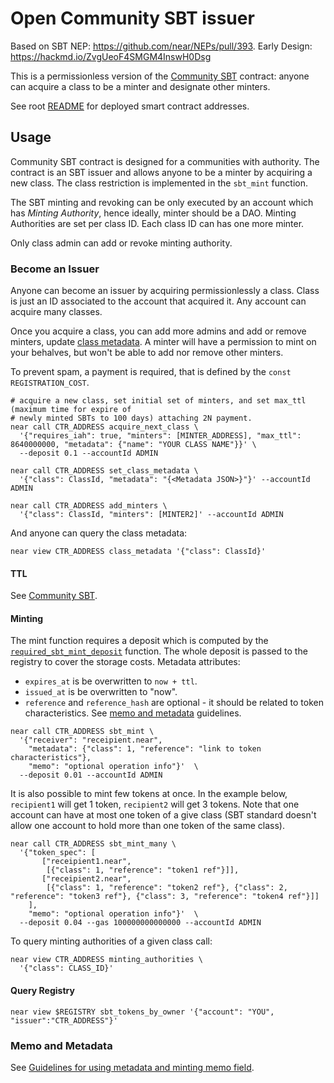 # Open Community SBT issuer

Based on SBT NEP: https://github.com/near/NEPs/pull/393. Early Design: https://hackmd.io/ZvgUeoF4SMGM4InswH0Dsg

This is a permissionless version of the [Community SBT](../community-sbt/README.md) contract: anyone can acquire a class to be a minter and designate other minters.

See root [README](../../README.md#testnet) for deployed smart contract addresses.

## Usage

Community SBT contract is designed for a communities with authority.
The contract is an SBT issuer and allows anyone to be a minter by acquiring a new class. The class restriction is implemented in the `sbt_mint` function.

The SBT minting and revoking can be only executed by an account which has _Minting Authority_, hence ideally, minter should be a DAO. Minting Authorities are set per class ID. Each class ID can has one more minter.

Only class admin can add or revoke minting authority.

### Become an Issuer

Anyone can become an issuer by acquiring permissionlessly a class. Class is just an ID associated to the account that acquired it. Any account can acquire many classes.

Once you acquire a class, you can add more admins and add or remove minters, update [class metadata](https://github.com/near/NEPs/blob/master/neps/nep-0393.md#smart-contract-interface). A minter will have a permission to mint on your behalves, but won't be able to add nor remove other minters.

To prevent spam, a payment is required, that is defined by the `const REGISTRATION_COST`.

```shell
# acquire a new class, set initial set of minters, and set max_ttl (maximum time for expire of
# newly minted SBTs to 100 days) attaching 2N payment.
near call CTR_ADDRESS acquire_next_class \
  '{"requires_iah": true, "minters": [MINTER_ADDRESS], "max_ttl": 8640000000, "metadata": {"name": "YOUR CLASS NAME"}}' \
  --deposit 0.1 --accountId ADMIN

near call CTR_ADDRESS set_class_metadata \
  '{"class": ClassId, "metadata": "{<Metadata JSON>}"}' --accountId ADMIN

near call CTR_ADDRESS add_minters \
  '{"class": ClassId, "minters": [MINTER2]' --accountId ADMIN

```

And anyone can query the class metadata:

```shell
near view CTR_ADDRESS class_metadata '{"class": ClassId}'
```

#### TTL

See [Community SBT](../community-sbt/README.md#ttl).

#### Minting

The mint function requires a deposit which is computed by the [`required_sbt_mint_deposit`](https://github.com/alpha-fi/i-am-human/blob/master/contracts/community-sbt/src/lib.rs#L158) function. The whole deposit is passed to the registry to cover the storage costs.
Metadata attributes:

- `expires_at` is be overwritten to `now + ttl`.
- `issued_at` is be overwritten to "now".
- `reference` and `reference_hash` are optional - it should be related to token characteristics. See [memo and metadata](#memo-and-metadata) guidelines.

```shell
near call CTR_ADDRESS sbt_mint \
  '{"receiver": "receipient.near",
    "metadata": {"class": 1, "reference": "link to token characteristics"},
    "memo": "optional operation info"}'  \
  --deposit 0.01 --accountId ADMIN
```

It is also possible to mint few tokens at once. In the example below, `recipient1` will get 1 token, `recipient2` will get 3 tokens. Note that one account can have at most one token of a give class (SBT standard doesn't allow one account to hold more than one token of the same class).

```shell
near call CTR_ADDRESS sbt_mint_many \
  '{"token_spec": [
       ["receipient1.near",
        [{"class": 1, "reference": "token1 ref"}]],
       ["receipient2.near",
        [{"class": 1, "reference": "token2 ref"}, {"class": 2, "reference": "token3 ref"}, {"class": 3, "reference": "token4 ref"}]]
    ],
    "memo": "optional operation info"}'  \
  --deposit 0.04 --gas 100000000000000 --accountId ADMIN
```

To query minting authorities of a given class call:

```shell
near view CTR_ADDRESS minting_authorities \
  '{"class": CLASS_ID}'
```

#### Query Registry

``` shell
near view $REGISTRY sbt_tokens_by_owner '{"account": "YOU", "issuer":"CTR_ADDRESS"}'
```



### Memo and Metadata

See [Guidelines for using metadata and minting memo field](../community-sbt/README.md#memo-and-metadata).
